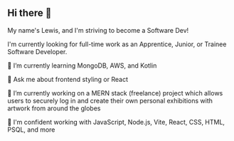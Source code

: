 ## Hi there 👋

My name's Lewis, and I'm striving to become a Software Dev!

I'm currently looking for full-time work as an Apprentice, Junior, or Trainee Software Developer.




🌱 I’m currently learning MongoDB, AWS, and Kotlin 

💬 Ask me about frontend styling or React 

🔭 I’m currently working on a MERN stack (freelance) project which allows users to securely log in and create their own personal exhibitions with artwork from around the globes

💪 I'm confident working with JavaScript, Node.js, Vite, React, CSS, HTML, PSQL, and more 




<!--
**LEWISBIRCH2/LEWISBIRCH2** is a ✨ _special_ ✨ repository because its `README.md` (this file) appears on your GitHub profile.

Here are some ideas to get you started:

🤔 I’m looking for help with ...
- 👯 I’m looking to collaborate on ...
- 📫 How to reach me: ...
- 😄 Pronouns: ...
- ⚡ Fun fact: ...
-->
